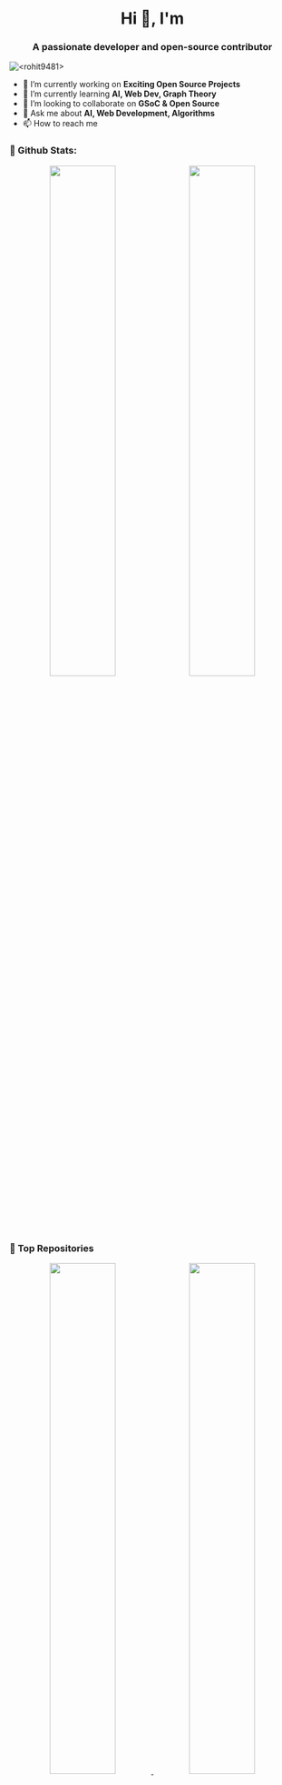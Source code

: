 <h1 align="center">Hi 👋, I'm <Rohit_Yakkundi></h1>
<h3 align="center">A passionate developer and open-source contributor</h3>

<p align="left"> <img src="https://komarev.com/ghpvc/?username=<rohit9481>&label=Profile%20views&color=0e75b6&style=flat" alt="<rohit9481>" /> </p>

- 🔭 I’m currently working on **Exciting Open Source Projects**
- 🌱 I’m currently learning **AI, Web Dev, Graph Theory**
- 👯 I’m looking to collaborate on **GSoC & Open Source**
- 💬 Ask me about **AI, Web Development, Algorithms**
- 📫 How to reach me **<your-email>**

### 🚀 Github Stats:
<p align="center">
  <img width="48%" src="https://github-readme-stats.vercel.app/api?username=<rohit9481>&show_icons=true&theme=radical" />
  <img width="48%" src="https://github-readme-streak-stats.herokuapp.com/?user=<rohit9481>&theme=radical" />
</p>

### 📌 Top Repositories
<p align="center">
  <a href="https://github.com/<rohit9481>/<GuardianEye>">
    <img width="48%" src="https://github-readme-stats.vercel.app/api/pin/?username=<rohit9481>&repo=<GuardianEye>&theme=radical" />
  </a>
  <a href="https://github.com/<rohit9481>/<mentalhealth.com>">
    <img width="48%" src="https://github-readme-stats.vercel.app/api/pin/?username=<your-username>&repo=<mentalhealth.com>&theme=radical" />
  </a>
  
</p>

### 📊 Contribution Graph
<p align="center">
  <img src="https://activity-graph.herokuapp.com/graph?username=<rohit9481>&theme=redical"/>
</p>

### 🔗 Connect with Me
<p align="left">
<a href="https://twitter.com/<your-twitter>" target="blank"><img align="center" src="https://x.com/YakkundiRo50431?t=_mMtRR7n_cEjlsAokHCbBw&s=09" alt="<your-twitter>" height="30" width="40" /></a>
<a href="https://linkedin.com/in/<your-linkedin>" target="blank"><img align="center" src="[https://cdn.jsdelivr.net/npm/simple-icons@3.0.1/icons/linkedin.svg](https://www.linkedin.com/in/rohit-yakkundi-78380720b/?originalSubdomain=in)" alt="<your-linkedin>" height="30" width="40" /></a>
</p>

---

